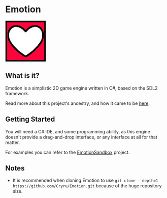 # Emotion
<img src="EmotionLogo.png" width="128px" />

## What is it?

Emotion is a simplistic 2D game engine written in C#, based on the SDL2 framework.

Read more about this project's ancestry, and how it came to be [here](Documents/SoulEngine.md).

## Getting Started

You will need a C# IDE, and some programming ability, as this engine doesn't provide a drag-and-drop interface, or any interface at all for that matter.

For examples you can refer to the [EmotionSandbox](EmotionSandbox) project.

## Notes

- It is recommended when cloning Emotion to use ```git clone --depth=1 https://github.com/Cryru/Emotion.git``` because of the huge repository size.
